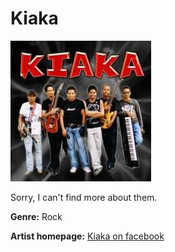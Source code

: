 # Kiaka

![Kiaka](kiaka.jpg)

Sorry, I can't find more about them.

**Genre:** Rock

**Artist homepage:** [Kiaka on facebook](https://web.facebook.com/permalink.php?story_fbid=364428740242253&id=378000072229595&_rdc=1&_rdr)
